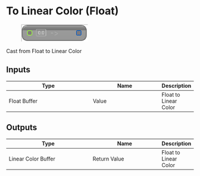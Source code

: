 # To Linear Color (Float)

<div align="left" data-full-width="false">

<figure><img src="To_Linear_Color_(Float).png" alt=""><figcaption></figcaption></figure>

</div>

Cast from Float to Linear Color

## Inputs

<table>
<thead><tr><th width="250">Type</th><th width="200">Name</th><th>Description</th></tr></thead>
<tbody>
<tr><td>Float Buffer</td><td>Value</td><td>Float to Linear Color</td></tr>
</tbody>
</table>

## Outputs

<table>
<thead><tr><th width="250">Type</th><th width="200">Name</th><th>Description</th></tr></thead>
<tbody>
<tr><td>Linear Color Buffer</td><td>Return Value</td><td>Float to Linear Color</td></tr>
</tbody>
</table>